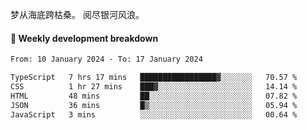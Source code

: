 梦从海底跨枯桑。
阅尽银河风浪。


#### 📝 Weekly development breakdown

<!--START_SECTION:waka-->

```txt
From: 10 January 2024 - To: 17 January 2024

TypeScript   7 hrs 17 mins   █████████████████▓░░░░░░░   70.57 %
CSS          1 hr 27 mins    ███▓░░░░░░░░░░░░░░░░░░░░░   14.14 %
HTML         48 mins         ██░░░░░░░░░░░░░░░░░░░░░░░   07.82 %
JSON         36 mins         █▒░░░░░░░░░░░░░░░░░░░░░░░   05.94 %
JavaScript   3 mins          ░░░░░░░░░░░░░░░░░░░░░░░░░   00.64 %
```

<!--END_SECTION:waka-->



